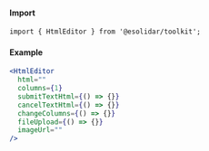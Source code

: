 #### Import

``` html
import { HtmlEditor } from '@esolidar/toolkit';
```

#### Example

``` jsx
<HtmlEditor 
  html=""
  columns={1}
  submitTextHtml={() => {}}
  cancelTextHtml={() => {}}
  changeColumns={() => {}}
  fileUpload={() => {}}
  imageUrl=""
/>
```
